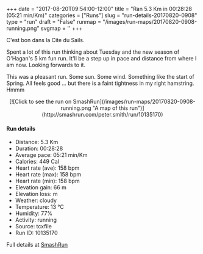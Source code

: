 +++
date = "2017-08-20T09:54:00-12:00"
title = "Ran 5.3 Km in 00:28:28 (05:21 min/Km)"
categories = ["Runs"]
slug = "run-details-20170820-0908"
type = "run"
draft = "False"
runmap = "/images/run-maps/20170820-0908-running.png"
svgmap = '<polyline points="91 49, 89 52, 89 54, 88 54, 80 53, 75 52, 72 51, 68 45, 65 43, 62 45, 62 46, 61 46, 59 45, 56 46, 52 50, 50 51, 45 55, 43 56, 43 57, 42 58, 40 59, 39 60, 36 61, 32 62, 30 63, 26 64, 24 65, 19 67, 18 67, 17 67, 9 70, 8 70, 7 70, 1 66, 0 65, 0 64, 0 63, 4 61, 12 56, 20 50, 22 50, 23 49, 29 45, 40 39, 45 35, 47 34, 50 32, 51 33, 54 34, 55 35, 56 35, 58 37, 59 38, 60 38, 62 38, 63 39, 64 39, 66 38, 69 37, 71 35, 71 34, 72 34, 74 35, 79 34, 81 32, 82 32, 83 31, 84 32, 92 30, 97 32, 98 32, 98 32, 99 32, 100 33, 100 34, 100 36, 100 36">'
+++

C'est bon dans la Cite du Sails. 

Spent a lot of this run thinking about Tuesday and the new season of O'Hagan's 5 km fun run. It'll be a step up in pace and distance from where I am now. Looking forwards to it. 

This was a pleasant run. Some sun. Some wind. Something like the start of Spring. All feels good ... but there is a faint tightness in my right hamstring. Hmmm

<!--more-->

<center>
[![Click to see the run on SmashRun](/images/run-maps/20170820-0908-running.png "A map of this run")](http://smashrun.com/peter.smith/run/10135170)
</center>

#### Run details

* Distance: 5.3 Km
* Duration: 00:28:28
* Average pace: 05:21 min/Km
* Calories: 449 Cal
* Heart rate (ave): 158 bpm
* Heart rate (max): 158 bpm
* Heart rate (min): 158 bpm
* Elevation gain: 66 m
* Elevation loss:  m
* Weather: cloudy
* Temperature: 13 &deg;C
* Humidity: 77%
* Activity: running
* Source: tcxfile
* Run ID: 10135170

Full details at [SmashRun](http://smashrun.com/peter.smith/run/10135170)